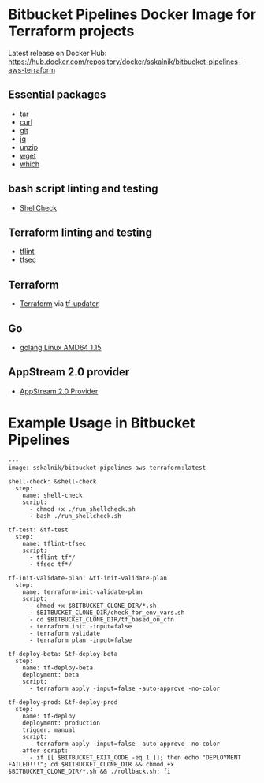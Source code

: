 # Bitbucket Pipelines Docker Image for Terraform projects
Latest release on Docker Hub: https://hub.docker.com/repository/docker/sskalnik/bitbucket-pipelines-aws-terraform
## Essential packages
* [tar](https://ss64.com/bash/tar.html)
* [curl](https://curl.haxx.se/)
* [git](https://git-scm.com/)
* [jq](https://stedolan.github.io/jq/)
* [unzip](http://www.info-zip.org/UnZip.html)
* [wget](https://www.gnu.org/software/wget/)
* [which](https://ss64.com/bash/which.html)
## bash script linting and testing
* [ShellCheck](https://github.com/koalaman/shellcheck)
## Terraform linting and testing
* [tflint](https://github.com/terraform-linters/tflint)
* [tfsec](https://github.com/liamg/tfsec/)
## Terraform
* [Terraform](https://www.terraform.io/) via [tf-updater](https://github.com/sskalnik/tf-updater)
## Go
* [golang Linux AMD64 1.15](https://dl.google.com/go/go1.15.linux-amd64.tar.gz)
## AppStream 2.0 provider
* [AppStream 2.0 Provider](https://github.com/arnvid/terraform-provider-appstream/tree/master)

# Example Usage in Bitbucket Pipelines
```
---
image: sskalnik/bitbucket-pipelines-aws-terraform:latest

shell-check: &shell-check
  step:
    name: shell-check
    script:
      - chmod +x ./run_shellcheck.sh
      - bash ./run_shellcheck.sh

tf-test: &tf-test
  step:
    name: tflint-tfsec
    script:
      - tflint tf*/
      - tfsec tf*/

tf-init-validate-plan: &tf-init-validate-plan
  step:
    name: terraform-init-validate-plan
    script:
      - chmod +x $BITBUCKET_CLONE_DIR/*.sh
      - $BITBUCKET_CLONE_DIR/check_for_env_vars.sh
      - cd $BITBUCKET_CLONE_DIR/tf_based_on_cfn
      - terraform init -input=false
      - terraform validate
      - terraform plan -input=false

tf-deploy-beta: &tf-deploy-beta
  step:
    name: tf-deploy-beta
    deployment: beta
    script:
      - terraform apply -input=false -auto-approve -no-color
      
tf-deploy-prod: &tf-deploy-prod
  step:
    name: tf-deploy
    deployment: production
    trigger: manual
    script:
      - terraform apply -input=false -auto-approve -no-color
    after-script:
      - if [[ $BITBUCKET_EXIT_CODE -eq 1 ]]; then echo "DEPLOYMENT FAILED!!!"; cd $BITBUCKET_CLONE_DIR && chmod +x $BITBUCKET_CLONE_DIR/*.sh && ./rollback.sh; fi
```
